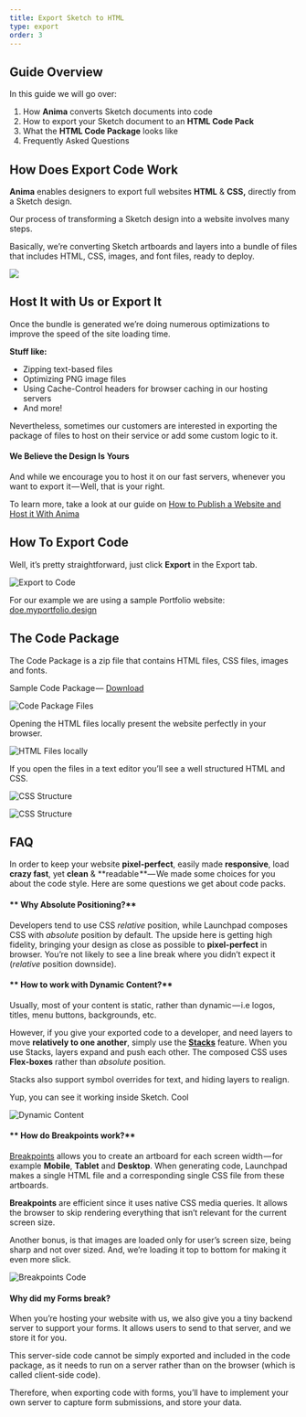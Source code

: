 ```yaml
---
title: Export Sketch to HTML
type: export
order: 3
---
```


## Guide Overview

In this guide we will go over:

1.  How **Anima** converts Sketch documents into code
2.  How to export your Sketch document to an **HTML Code Pack**
3.  What the **HTML Code Package** looks like
4.  Frequently Asked Questions

## How Does Export Code Work

**Anima** enables designers to export full websites **HTML** & **CSS,** directly from a Sketch design.

Our process of transforming a Sketch design into a website involves many steps.

Basically, we’re converting Sketch artboards and layers into a bundle of files that includes HTML, CSS, images, and font files, ready to deploy.

![](https://downloads.intercomcdn.com/i/o/95946167/4284ff0a2edd319508bc9c1c/1%2Aq2qJ8DNisucOCcADibJJ1g.png)

## Host It with Us or Export It

Once the bundle is generated we’re doing numerous optimizations to improve the speed of the site loading time.

**Stuff like:**

-   Zipping text-based files
-   Optimizing PNG image files
-   Using Cache-Control headers for browser caching in our hosting servers
-   And more!

Nevertheless, sometimes our customers are interested in exporting the package of files to host on their service or add some custom logic to it.

####  We Believe the Design Is Yours

And while we encourage you to host it on our fast servers, whenever you want to export it — Well, that is your right.

To learn more, take a look at our guide on [How to Publish a Website and Host it With Anima](https://docs.animaapp.com/v3/export/05-publish-and-manage-website.html)  

## How To Export Code

Well, it’s pretty straightforward, just click **Export** in the Export tab.

![Export to Code](http://f.cl.ly/items/1M3x2p2p0p3z1G2h2I0n/Export.png)

For our example we are using a sample Portfolio website: [doe.myportfolio.design](http://doe.myportfolio.design/)

## The Code Package

The Code Package is a zip file that contains HTML files, CSS files, images and fonts.

Sample Code Package — [Download](https://cl.ly/33392Z3f3g3D)

![Code Package Files](http://f.cl.ly/items/1b0t3P1a0C3y3m0n3M0w/Code%20Package%20Files.png)

Opening the HTML files locally present the website perfectly in your browser.

![HTML Files locally](https://downloads.intercomcdn.com/i/o/95946171/ac800bee0f0f17046bb6e40e/1%2AYDIyhtQnkGiqtkBQQCYjpA.png)

If you open the files in a text editor you’ll see a well structured HTML and CSS.

![CSS Structure](https://downloads.intercomcdn.com/i/o/95946174/5f1c4df3908408ac2d1196a1/1%2AgqcF2yZX74Rtk5pkn1YTbw.png)

![CSS Structure](https://downloads.intercomcdn.com/i/o/95946175/a309cb5874ab6d7a51cb08dd/1%2A8ww5nOrz-WFWquqwgQW2xQ.png)

## FAQ

In order to keep your website **pixel-perfect**, easily made **responsive**, load **crazy fast**, yet **clean** & **readable **— We made some choices for you about the code style. Here are some questions we get about code packs.

#### ** Why Absolute Positioning?**

Developers tend to use CSS _relative_ position, while Launchpad composes CSS with _absolute_ position by default. The upside here is getting high fidelity, bringing your design as close as possible to **pixel-perfect** in browser. You’re not likely to see a line break where you didn’t expect it (_relative_ position downside).

#### ** How to work with Dynamic Content?**

Usually, most of your content is static, rather than dynamic — i.e logos, titles, menu buttons, backgrounds, etc.

However, if you give your exported code to a developer, and need layers to move **relatively to one another**, simply use the [**Stacks**](https://medium.com/sketch-app-sources/auto-layout-introducing-stacks-flexbox-for-sketch-c8a11422c7b5) feature. When you use Stacks, layers expand and push each other. The composed CSS uses **Flex-boxes** rather than _absolute_ position.

Stacks also support symbol overrides for text, and hiding layers to realign.  
  
Yup, you can see it working inside Sketch. Cool 

![Dynamic Content](https://downloads.intercomcdn.com/i/o/95946176/59f5c6cb3ba82101e4710d37/1%2AFV4NQwj_tHaGYvO_GY3tLA.gif)

#### ** How do Breakpoints work?**

[Breakpoints](https://docs.animaapp.com/v3/prototype/breakpoints.html) allows you to create an artboard for each screen width — for example **Mobile**, **Tablet** and **Desktop**. When generating code, Launchpad makes a single HTML file and a corresponding single CSS file from these artboards.

**Breakpoints** are efficient since it uses native CSS media queries. It allows the browser to skip rendering everything that isn’t relevant for the current screen size.

Another bonus, is that images are loaded only for user’s screen size, being sharp and not over sized. And, we’re loading it top to bottom for making it even more slick.

![Breakpoints Code](http://f.cl.ly/items/093E3p1T3g0G1w1K3e1l/Breakpoints%20code.png)

####  Why did my Forms break?

When you’re hosting your website with us, we also give you a tiny backend server to support your forms. It allows users to send to that server, and we store it for you.

This server-side code cannot be simply exported and included in the code package, as it needs to run on a server rather than on the browser (which is called client-side code).

Therefore, when exporting code with forms, you’ll have to implement your own server to capture form submissions, and store your data.
